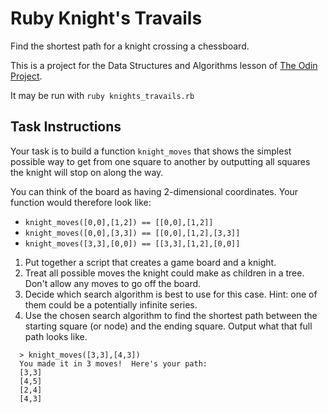 # Ruby Knight's Travails

Find the shortest path for a knight crossing a chessboard.

This is a project for the Data Structures and Algorithms lesson of [The Odin Project](https://www.theodinproject.com/courses/ruby-programming/lessons/data-structures-and-algorithms).

It may be run with `ruby knights_travails.rb`

## Task Instructions

Your task is to build a function `knight_moves` that shows the simplest possible way to get from one square to another by outputting all squares the knight will stop on along the way.

You can think of the board as having 2-dimensional coordinates. Your function would therefore look like:

- `knight_moves([0,0],[1,2]) == [[0,0],[1,2]]`
- `knight_moves([0,0],[3,3]) == [[0,0],[1,2],[3,3]]`
- `knight_moves([3,3],[0,0]) == [[3,3],[1,2],[0,0]]`

1. Put together a script that creates a game board and a knight.
2. Treat all possible moves the knight could make as children in a tree. Don't allow any moves to go off the board.
3. Decide which search algorithm is best to use for this case. Hint: one of them could be a potentially infinite series.
4. Use the chosen search algorithm to find the shortest path between the starting square (or node) and the ending square. Output what that full path looks like.

```
  > knight_moves([3,3],[4,3])
  You made it in 3 moves!  Here's your path:
  [3,3]
  [4,5]
  [2,4]
  [4,3]
```
